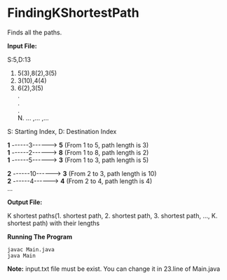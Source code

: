 # FindingKShortestPath
Finds all the paths.

<b>Input File:</b> 

S:5,D:13 </br>
1. 5(3),8(2),3(5) </br>
2. 3(10),4(4) </br>
3. 6(2),3(5) </br>
. </br>
. </br>
. </br>
N. ... ,... ,... </br>

S: Starting Index, D: Destination Index </br>

<b>1</b> ------3------> <b>5</b> (From 1 to 5, path length is 3) </br>
<b>1</b> ------2------> <b>8</b> (From 1 to 8, path length is 2) </br>
<b>1</b> ------5------> <b>3</b> (From 1 to 3, path length is 5) </br>

<b>2</b> ------10------> <b>3</b> (From 2 to 3, path length is 10) </br>
<b>2</b> ------4------> <b>4</b> (From 2 to 4, path length is 4) </br>
...

<b>Output File:</b> 

K shortest paths(1. shortest path, 2. shortest path, 3. shortest path, ..., K. shortest path) with their lengths

<b>Running The Program</b>

```
javac Main.java
java Main
```

<b>Note:</b> input.txt file must be exist. You can change it in 23.line of Main.java
